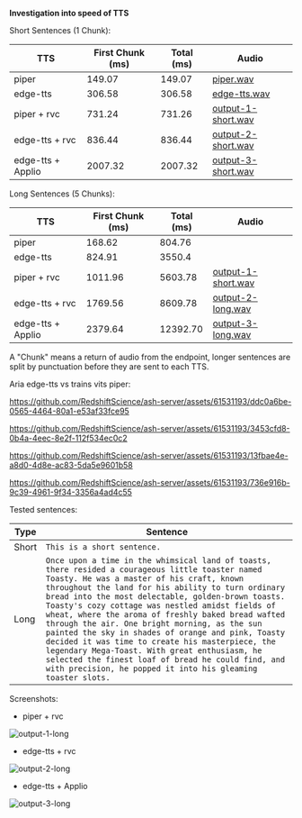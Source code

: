 **Investigation into speed of TTS**

Short Sentences (1 Chunk):

| TTS | First Chunk (ms) | Total (ms) |Audio |
| --- | ----- | ----- | --- |
| piper | 149.07 | 149.07 | [piper.wav](piper.wav) | 
| edge-tts | 306.58 | 306.58 | [edge-tts.wav](edge-tts.wav)  |
| piper + rvc | 731.24 | 731.26 | [output-1-short.wav](output-1-short.wav) |
| edge-tts + rvc | 836.44 | 836.44 | [output-2-short.wav](output-2-short.wav) |
| edge-tts + Applio | 2007.32 |2007.32 | [output-3-short.wav](output-3-short.wav) |

Long Sentences (5 Chunks):

| TTS | First Chunk (ms) | Total (ms) |Audio |
| --- | ----- | ----- | ---- |
| piper | 168.62 | 804.76 |  |
| edge-tts | 824.91 | 3550.4 |  |
| piper + rvc | 1011.96 | 5603.78 | [output-1-short.wav](output-1-long.wav) |
| edge-tts + rvc | 1769.56 | 8609.78 | [output-2-long.wav](output-2-long.wav) |
| edge-tts + Applio | 2379.64 | 12392.70 |  [output-3-long.wav](output-3-long.wav) |


A "Chunk" means a return of audio from the endpoint, longer sentences are split by punctuation before they are sent to each TTS.

Aria edge-tts vs trains vits piper:



https://github.com/RedshiftScience/ash-server/assets/61531193/ddc0a6be-0565-4464-80a1-e53af33fce95


https://github.com/RedshiftScience/ash-server/assets/61531193/3453cfd8-0b4a-4eec-8e2f-112f534ec0c2


https://github.com/RedshiftScience/ash-server/assets/61531193/13fbae4e-a8d0-4d8e-ac83-5da5e9601b58


https://github.com/RedshiftScience/ash-server/assets/61531193/736e916b-9c39-4961-9f34-3356a4ad4c55


Tested sentences:

| Type | Sentence|
| ---- | ------- |
| Short | ```This is a short sentence.``` |
| Long | ```Once upon a time in the whimsical land of toasts, there resided a courageous little toaster named Toasty. He was a master of his craft, known throughout the land for his ability to turn ordinary bread into the most delectable, golden-brown toasts. Toasty's cozy cottage was nestled amidst fields of wheat, where the aroma of freshly baked bread wafted through the air. One bright morning, as the sun painted the sky in shades of orange and pink, Toasty decided it was time to create his masterpiece, the legendary Mega-Toast. With great enthusiasm, he selected the finest loaf of bread he could find, and with precision, he popped it into his gleaming toaster slots.``` |

Screenshots:


- piper + rvc

  
![output-1-long](https://github.com/RedshiftScience/ash-server/assets/61531193/4335ac69-d219-4fda-b127-0614184c560b)

- edge-tts + rvc

![output-2-long](https://github.com/RedshiftScience/ash-server/assets/61531193/fc44d16b-54d8-4bf6-9c42-6611a82288c8)

- edge-tts + Applio

![output-3-long](https://github.com/RedshiftScience/ash-server/assets/61531193/7b80f06a-46b6-4a5f-83bc-c10d78295aaa)
